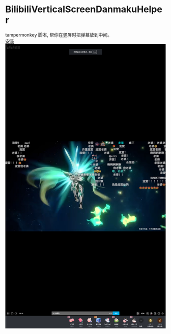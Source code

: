 # BilibiliVerticalScreenDanmakuHelper
tampermonkey 脚本, 帮你在竖屏时把弹幕放到中间。  
[安装](https://raw.githubusercontent.com/muedsa/BilibiliVerticalScreenDanmakuHelper/main/index.js)  
![](example.png)
